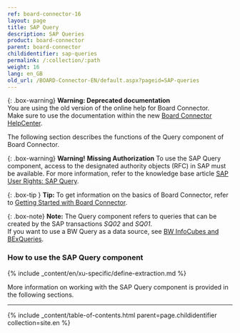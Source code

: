 ```yaml
---
ref: board-connector-16
layout: page
title: SAP Query
description: SAP Queries
product: board-connector
parent: board-connector
childidentifier: sap-queries
permalink: /:collection/:path
weight: 16
lang: en_GB
old_url: /BOARD-Connector-EN/default.aspx?pageid=SAP-queries
---
```


{: .box-warning}
**Warning: Deprecated documentation** <br>
You are using the old version of the online help for Board Connector.<br>
Make sure to use the documentation within the new [Board Connector HelpCenter](https://helpcenter.theobald-software.com/board-connector/documentation/introduction/).

The following section describes the functions of the Query component of Board Connector. <br>

{: .box-warning}
**Warning!** **Missing Authorization**
To use the SAP Query component, access to the designated authority objects (RFC) in SAP must be available.
For more information, refer to the knowledge base article [SAP User Rights: SAP Query](https://kb.theobald-software.com/sap/authority-objects-sap-user-rights#sap-query).

{: .box-tip }
**Tip:** To get information on the basics of Board Connector, refer to [Getting Started with Board Connector](./getting-started).

{: .box-note}
**Note:** The Query component refers to queries that can be created by the SAP transactions *SQ02* and *SQ01*.<br>
If you want to use a BW Query as a data source, see [BW InfoCubes and BExQueries](./bw-infocubes-and-bex-queries). 

### How to use the SAP Query component
{% include _content/en/xu-specific/define-extraction.md %}

More information on working with the SAP Query component is provided in the following sections.

---

{% include _content/table-of-contents.html parent=page.childidentifier collection=site.en %}
